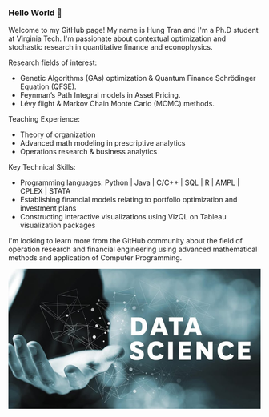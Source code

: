 ### Hello World 👋

Welcome to my GitHub page! My name is Hung Tran and I'm a Ph.D student at Virginia Tech. I'm passionate about contextual optimization and stochastic research in quantitative finance and econophysics. 

Research fields of interest: 
* Genetic Algorithms (GAs) optimization & Quantum Finance Schrödinger Equation (QFSE).
* Feynman’s Path Integral models in Asset Pricing. 
* Lévy flight & Markov Chain Monte Carlo (MCMC) methods.

Teaching Experience:
* Theory of organization
* Advanced math modeling in prescriptive analytics
* Operations research & business analytics

Key Technical Skills: 
* Programming languages: Python | Java | C/C++ | SQL | R | AMPL | CPLEX | STATA
* Establishing financial models relating to portfolio optimization and investment plans
* Constructing interactive visualizations using VizQL on Tableau visualization packages


I'm looking to learn more from the GitHub community about the field of operation research and financial engineering using advanced mathematical methods and application of Computer Programming.

![Data_Science](./7-Benefits-of-Data-Science.jpg)

<!--


Here are some ideas to get you started:

- 🔭 I’m currently working on ...
- 🌱 I’m currently learning ...
- 👯 I’m looking to collaborate on ...
- 🤔 I’m looking for help with ...
- 💬 Ask me about ...
- 📫 How to reach me: ...
- 😄 Pronouns: ...
- ⚡ Fun fact: ...
-->
